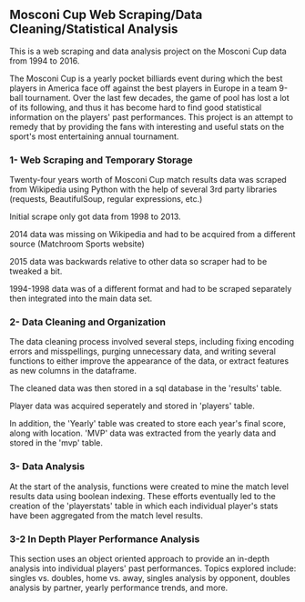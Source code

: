 ## Mosconi Cup Web Scraping/Data Cleaning/Statistical Analysis

This is a web scraping and data analysis project on the Mosconi Cup data from 1994 to 2016.

The Mosconi Cup is a yearly pocket billiards event during which the best players in America face off against the best players in Europe in a team 9-ball tournament. Over the last few decades, the game of pool has lost a lot of its following, and thus it has become hard to find good statistical information on the players' past performances. This project is an attempt to remedy that by providing the fans with interesting and useful stats on the sport's most entertaining annual tournament.

### 1- Web Scraping and Temporary Storage

Twenty-four years worth of Mosconi Cup match results data was scraped from Wikipedia using Python with the help of several 3rd party libraries (requests, BeautifulSoup, regular expressions, etc.)

Initial scrape only got data from 1998 to 2013.

2014 data was missing on Wikipedia and had to be acquired from a different source (Matchroom Sports website)

2015 data was backwards relative to other data so scraper had to be tweaked a bit.

1994-1998 data was of a different format and had to be scraped separately then integrated into the main data set.

### 2- Data Cleaning and Organization

The data cleaning process involved several steps, including fixing encoding errors and misspellings, purging unnecessary data, and writing several functions to either improve the appearance of the data, or extract features as new columns in the dataframe.

The cleaned data was then stored in a sql database in the 'results' table.

Player data was acquired seperately and stored in 'players' table. 

In addition, the 'Yearly' table was created to store each year's final score, along with location. 'MVP' data was extracted from the yearly data and stored in the 'mvp' table.

### 3- Data Analysis

At the start of the analysis, functions were created to mine the match level results data using boolean indexing. These efforts eventually led to the creation of the 'playerstats' table in which each individual player's stats have been aggregated from the match level results.

### 3-2 In Depth Player Performance Analysis

This section uses an object oriented approach to provide an in-depth analysis into individual players' past performances. Topics explored include: singles vs. doubles, home vs. away, singles analysis by opponent, doubles analysis by partner, yearly performance trends, and more.